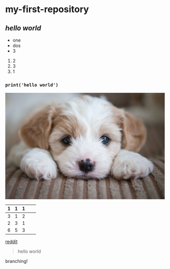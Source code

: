 # __my-first-repository__

## *hello world*

* one
* dos
* 3

1. 2
1. 3
1. 1

### **`print('hello world')`**

![](./assets/puppy.jpeg)

| 1 | 1 | 1 |   |   |
|---|---|---|---|---|
| 3 | 1 | 2 |   |   |
| 2 | 3 | 1 |   |   |
| 6 | 5 | 3 |   |   |

[reddit](http://old.reddit.com)

> hello world

branching!